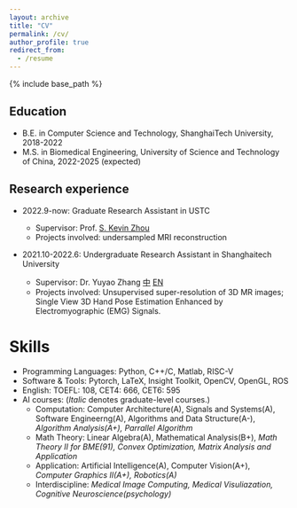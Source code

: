 ```yaml
---
layout: archive
title: "CV"
permalink: /cv/
author_profile: true
redirect_from:
  - /resume
---
```


{% include base_path %}

Education
-----
* B.E. in Computer Science and Technology, ShanghaiTech University, 2018-2022
* M.S. in Biomedical Engineering, University of Science and Technology of China, 2022-2025 (expected)

Research experience
---
* 2022.9-now: Graduate Research Assistant in USTC
  * Supervisor: Prof. [S. Kevin Zhou](http://bme.ustc.edu.cn/2021/1115/c28129a532912/page.htm)
  * Projects involved: undersampled MRI reconstruction

* 2021.10-2022.6: Undergraduate Research Assistant in Shanghaitech University
  * Supervisor: Dr. Yuyao Zhang [中](https://sist.shanghaitech.edu.cn/2020/0707/c7499a53859/page.htm) [EN](https://sist.shanghaitech.edu.cn/sist_en/_t113/2020/0814/c7582a54827/page.htm)
  * Projects involved: Unsupervised super-resolution of 3D MR images; Single View 3D Hand Pose Estimation Enhanced by Electromyographic (EMG) Signals.
  
Skills
======
* Programming Languages: Python, C++/C, Matlab, RISC-V
* Software & Tools: Pytorch, LaTeX, Insight Toolkit, OpenCV, OpenGL, ROS
* English: TOEFL: 108, CET4: 666, CET6: 595
* AI courses: (*Italic* denotes graduate-level courses.)
  * Computation: Computer Architecture(A), Signals and Systems(A), Software Engineerng(A), Algorithms and Data Structure(A-), *Algorithm Analysis(A+), Parrallel Algorithm*  
  * Math Theory: Linear Algebra(A), Mathematical Analysis(B+), *Math Theory II for BME(91), Convex Optimization, Matrix Analysis and Application*
  * Application: Artificial Intelligence(A), Computer Vision(A+), *Computer Graphics II(A+), Robotics(A)* 
  * Interdiscipline: *Medical Image Computing, Medical Visuliazation, Cognitive Neuroscience(psychology)*
